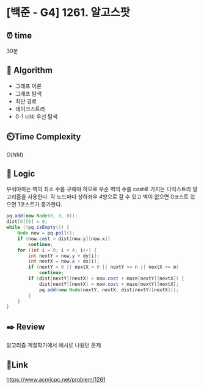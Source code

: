 # [백준 - G4] 1261. 알고스팟 

## ⏰ **time**

30분

## :pushpin: **Algorithm**

- 그래프 이론
- 그래프 탐색
- 최단 경로
- 데이크스트라
- 0-1 너비 우선 탐색
## ⏲️**Time Complexity**

$O(NM)$

## :round_pushpin: **Logic**
부숴야하는 벽의 최소 수를 구해야 하므로 부순 벽의 수를 cost로 가지는 다익스트라 알고리즘을 사용한다. 각 노드마다 상하좌우 4방으로 갈 수 있고 벽이 없으면 0코스트 있으면 1코스트가 증가한다.

```java
pq.add(new Node(0, 0, 0));
dist[0][0] = 0;
while (!pq.isEmpty()) {
	Node now = pq.poll();
	if (now.cost > dist[now.y][now.x])
		continue;
	for (int i = 0; i < 4; i++) {
		int nextY = now.y + dy[i];
		int nextX = now.x + dx[i];
		if (nextY < 0 || nextX < 0 || nextY >= n || nextX >= m)
			continue;
		if (dist[nextY][nextX] > now.cost + maze[nextY][nextX]) {
			dist[nextY][nextX] = now.cost + maze[nextY][nextX];
			pq.add(new Node(nextY, nextX, dist[nextY][nextX]));
		}
	}
}
```

## :black_nib: **Review**
알고리즘 계절학기에서 예시로 나왔던 문제

## 📡**Link**

https://www.acmicpc.net/problem/1261
